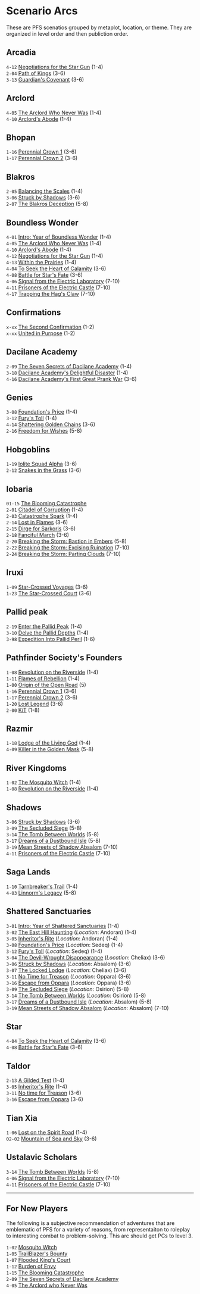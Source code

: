 # Scenario Arcs

These are PFS scenatios grouped by metaplot, location, or theme. They are organized in level order and then publiction order. 

## Arcadia
`4-12` [Negotiations for the Star Gun](https://paizo.com/products/btq02ed6) (1-4)   
`2-04` [Path of Kings](https://paizo.com/products/btq024zj) (3-6)  
`3-13` [Guardian's Covenant](https://paizo.com/products/btq02c0n) (3-6)  

## Arclord
`4-05` [The Arclord Who Never Was](https://paizo.com/products/btq02dw7) (1-4)  
`4-10` [Arclord's Abode](https://paizo.com/products/btq02e8w) (1-4)  

## Bhopan 
`1-16` [Perennial Crown 1](https://paizo.com/products/btq0232v) (3-6)  
`1-17` [Perennial Crown 2](https://paizo.com/products/btq0232w) (3-6)  

## Blakros 
`2-05` [Balancing the Scales](https://paizo.com/products/btq024zk) (1-4)   
`3-06` [Struck by Shadows](https://paizo.com/products/btq02akp) (3-6)  
`2-07` [The Blakros Deception](https://paizo.com/products/btq0251q) (5-8)  

## Boundless Wonder 
`4-01` [Intro: Year of Boundless Wonder](https://paizo.com/products/btq02du3) (1-4)  
`4-05` [The Arclord Who Never Was](https://paizo.com/products/btq02dw7) (1-4)  
`4-10` [Arclord's Abode](https://paizo.com/products/btq02e8w) (1-4)  
`4-12` [Negotiations for the Star Gun](https://paizo.com/products/btq02ed6) (1-4)  
`4-13` [Within the Prairies](https://pathfinderwiki.com/wiki/Within_the_Prairies) (1-4)  
`4-04` [To Seek the Heart of Calamity](https://paizo.com/products/btq02dvm) (3-6)  
`4-08` [Battle for Star's Fate](https://paizo.com/products/btq02e5o) (3-6)  
`4-06` [Signal from the Electric Laboratory](https://paizo.com/products/btq02e18) (7-10)  
`4-11` [Prisoners of the Electric Castle](https://paizo.com/products/btq02eba/discuss) (7-10)  
`4-17` [Trapping the Hag's Claw](https://paizo.com/products/btq02ei3) (7-10)  

## Confirmations
`x-xx` [The Second Confirmation](https://paizo.com/products/btq027s7) (1-2)   
`x-xx` [United in Purpose](https://paizo.com/products/btq027s8) (1-2)  

## Dacilane Academy
`2-09` [The Seven Secrets of Dacilane Academy](https://paizo.com/products/btq026i7) (1-4)   
`3-18` [Dacilane Academy's Delightful Disaster](https://paizo.com/products/btq02d6i) (1-4)   
`4-16` [Dacilane Academy's First Great Prank War](https://paizo.com/products/btq02ei2) (3-6) 

## Genies
`3-08` [Foundation's Price](https://paizo.com/products/btq02akr) (1-4)   
`3-12` [Fury's Toll](https://paizo.com/products/btq02as9) (1-4)   
`4-14` [Shattering Golden Chains](https://paizo.com/products/btq02eeh) (3-6)  
`2-16` [Freedom for Wishes](https://paizo.com/products/btq027jf) (5-8)  

## Hobgoblins
`1-19` [Iolite Squad Alpha](https://paizo.com/products/btq023dd) (3-6)  
`2-12` [Snakes in the Grass](https://paizo.com/products/btq026nx) (3-6)  

## Iobaria 

`01-15` [The Blooming Catastrophe](https://paizo.com/products/btq022x2)  
`2-01` [Citadel of Corruption](https://paizo.com/products/btq024wy) (1-4)   
`2-03` [Catastrophe Spark](https://paizo.com/products/btq024zi) (1-4)   
`2-14` [Lost in Flames](https://paizo.com/products/btq026nz) (3-6)  
`2-15` [Dirge for Sarkoris](https://paizo.com/products/btq027je) (3-6)  
`2-18` [Fanciful March](https://paizo.com/products/btq027l2) (3-6)  
`2-20` [Breaking the Storm: Bastion in Embers](https://paizo.com/products/btq027nn) (5-8)  
`2-22` [Breaking the Storm: Excising Ruination](https://paizo.com/threads/rzs43exd) (7-10)  
`2-24` [Breaking the Storm: Parting Clouds](https://paizo.com/products/btq027s6) (7-10)  

## Iruxi

`1-09` [Star-Crossed Voyages](https://paizo.com/products/btq021x5) (3-6)  
`1-23` [The Star-Crossed Court](https://paizo.com/products/btq023fe) (3-6)

## Pallid peak
`2-19` [Enter the Pallid Peak](https://paizo.com/products/btq027ni) (1-4)   
`3-10` [Delve the Pallid Depths](https://paizo.com/products/btq02apj) (1-4)   
`3-98` [Expedition Into Pallid Peril](https://paizo.com/products/btq02c84) (1-6)  

## Pathfinder Society's Founders

`1-08` [Revolution on the Riverside](https://paizo.com/products/btq021x4) (1-4)   
`1-11` [Flames of Rebellion](https://paizo.com/products/btq022bh) (1-4)   
`1-00` [Origin of the Open Road](https://paizo.com/products/btq01zna) (5)  
`1-16` [Perennial Crown 1](https://paizo.com/products/btq0232v) (3-6)  
`1-17` [Perennial Crown 2](https://paizo.com/products/btq0232w) (3-6)  
`1-20` [Lost Legend](https://paizo.com/products/btq023de?Pathfinder-Society-Scenario-120-The-Lost-Legend) (3-6)  
`2-00` [KiT](https://paizo.com/products/btq024wx?Pathfinder-Society-Scenario-200-The-King-in-Thorns) (1-8)  

## Razmir
`1-18` [Lodge of the Living God](https://paizo.com/products/btq023dc) (1-4)   
`4-09` [Killer in the Golden Mask](https://paizo.com/products/btq02e8t) (5-8)    

## River Kingdoms
`1-02` [The Mosquito Witch](https://paizo.com/products/btq01znc) (1-4)  
`1-08` [Revolution on the Riverside](https://paizo.com/products/btq021x4) (1-4)   

## Shadows
`3-06` [Struck by Shadows](https://paizo.com/products/btq02akp) (3-6)  
`3-09` [The Secluded Siege](https://paizo.com/products/btq02api) (5-8)  
`3-14` [The Tomb Between Worlds](https://paizo.com/products/btq02c0o) (5-8)  
`3-17` [Dreams of a Dustbound Isle](https://paizo.com/products/btq02d5f) (5-8)  
`3-19` [Mean Streets of Shadow Absalom](https://paizo.com/products/btq02d6j) (7-10)  
`4-11` [Prisoners of the Electric Castle](https://paizo.com/products/btq02eba) (7-10)  

## Saga Lands
`1-10` [Tarnbreaker's Trail](https://paizo.com/products/btq022bg) (1-4)  
`4-03` [Linnorm's Legacy](https://paizo.com/products/btq02du5) (5-8)  

## Shattered Sanctuaries
`3-01` [Intro: Year of Shattered Sanctuaries](https://paizo.com/store/pathfinder/society/season3) (1-4)   
`3-02` [The East Hill Haunting](https://paizo.com/products/btq029u0) (*Location*: Andoran) (1-4)   
`3-05` [Inheritor's Rite](https://paizo.com/products/btq02ako) (*Location*: Andoran) (1-4)   
`3-08` [Foundation's Price](https://paizo.com/products/btq02akr) (*Location*: Sedeq) (1-4)   
`3-12` [Fury's Toll](https://paizo.com/products/btq02as9) (*Location*: Sedeq) (1-4)  
`3-04` [The Devil-Wrought Disappearance](https://paizo.com/products/btq02ajc) (*Location*: Cheliax) (3-6)  
`3-06` [Struck by Shadows](https://paizo.com/products/btq02akp) (*Location*: Absalom) (3-6)  
`3-07` [The Locked Lodge](https://paizo.com/products/btq02akq) (*Location*: Cheliax) (3-6)  
`3-11` [No Time for Treason](https://paizo.com/products/btq02ar) (*Location*: Oppara) (3-6)  
`3-16` [Escape from Oppara](https://paizo.com/products/btq02d4s) (*Location*: Oppara) (3-6)  
`3-09` [The Secluded Siege](https://paizo.com/products/btq02api) (*Location*: Osirion) (5-8)  
`3-14` [The Tomb Between Worlds](https://paizo.com/products/btq02c0o) (*Location*: Osirion) (5-8)  
`3-17` [Dreams of a Dustbound Isle](https://paizo.com/products/btq02d5f) (*Location*: Absalom) (5-8)  
`3-19` [Mean Streets of Shadow Absalom](https://paizo.com/products/btq02d6j) (*Location*: Absalom) (7-10) 

## Star 
`4-04` [To Seek the Heart of Calamity](https://paizo.com/products/btq02dvm) (3-6)  
`4-08` [Battle for Star's Fate](https://paizo.com/products/btq02e5o) (3-6)  

## Taldor
`2-13` [A Gilded Test](https://paizo.com/products/btq026ny) (1-4)   
`3-05` [Inheritor's Rite](https://paizo.com/products/btq02ako) (1-4)   
`3-11` [No time for Treason](https://paizo.com/products/btq02ar0) (3-6)  
`3-16` [Escape from Oppara](https://paizo.com/products/btq02d4s) (3-6)  

## Tian Xia
`1-06` [Lost on the Spirit Road](https://paizo.com/products/btq021ce) (1-4)  
`02-02` [Mountain of Sea and Sky](https://paizo.com/products/btq024wz) (3-6)

## Ustalavic Scholars
`3-14` [The Tomb Between Worlds](https://paizo.com/products/btq02c0o) (5-8)  
`4-06` [Signal from the Electric Laboratory](https://paizo.com/products/btq02e18) (7-10)  
`4-11` [Prisoners of the Electric Castle](https://paizo.com/products/btq02eba/discuss) (7-10)  

----

## For New Players

The following is a subjective recommendation of adventures that are emblematic of PFS for a variety of reasons, from representaiton to roleplay to interesting combat to problem-solving. This arc should get PCs to level 3.

`1-02` [Mosquito Witch](https://paizo.com/products/btq01znc)  
`1-05` [TrailBlazer's Bounty](https://paizo.com/products/btq0217l)  
`1-07` [Flooded King's Court](https://paizo.com/products/btq021cf)   
`1-12` [Burden of Envy](https://paizo.com/products/btq022la)  
`1-15` [The Blooming Catastrophe](https://paizo.com/products/btq022x2)  
`2-09` [The Seven Secrets of Dacilane Academy](https://paizo.com/products/btq026i7)  
`4-05` [The Arclord who Never Was](https://paizo.com/products/btq02dw7)  